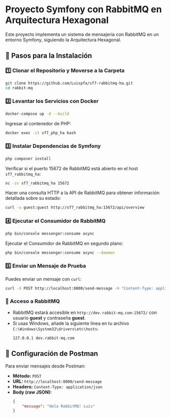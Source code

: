 # Proyecto Symfony con RabbitMQ en Arquitectura Hexagonal

Este proyecto implementa un sistema de mensajería con RabbitMQ en un entorno Symfony, siguiendo la Arquitectura Hexagonal.

## 🚀 Pasos para la Instalación

### 1️⃣ Clonar el Repositorio y Moverse a la Carpeta
```bash
git clone https://github.com/Luispfa/sf7-rabbitmq-ha.git
cd rabbit-mq
```

### 2️⃣ Levantar los Servicios con Docker
```bash
docker-compose up -d --build
```

Ingresar al contenedor de PHP:
```bash
docker exec -it sf7_php_ha bash
```

### 3️⃣ Instalar Dependencias de Symfony
```bash
php composer install
```

Verificar si el puerto 15672 de RabbitMQ está abierto en el host `sf7_rabbitmq_ha`:
```bash
nc -zv sf7_rabbitmq_ha 15672
```

Hacer una consulta HTTP a la API de RabbitMQ para obtener información detallada sobre su estado:
```bash
curl -u guest:guest http://sf7_rabbitmq_ha:15672/api/overview
```

### 4️⃣ Ejecutar el Consumidor de RabbitMQ
```bash
php bin/console messenger:consume async
```

Ejecutar el Consumidor de RabbitMQ en segundo plano:
```bash
php bin/console messenger:consume async --daemon
```

### 5️⃣ Enviar un Mensaje de Prueba
Puedes enviar un mensaje con `curl`:
```bash
curl -X POST http://localhost:8000/send-message -H "Content-Type: application/json" -d '{"message": "Hola RabbitMQ! Luis"}'
```

### 🐇 Acceso a RabbitMQ
- RabbitMQ estará accesible en `http://dev.rabbit-mq.com:15672/` con usuario **guest** y contraseña **guest**.
- Si usas Windows, añade la siguiente línea en tu archivo `C:\Windows\System32\drivers\etc\hosts`:
  ```
  127.0.0.1 dev.rabbit-mq.com
  ```

## 📌 Configuración de Postman
Para enviar mensajes desde Postman:
- **Método:** `POST`
- **URL:** `http://localhost:8000/send-message`
- **Headers:** `Content-Type: application/json`
- **Body (raw JSON):**
  ```json
  {
      "message": "Hola RabbitMQ! Luis"
  }
  ```

